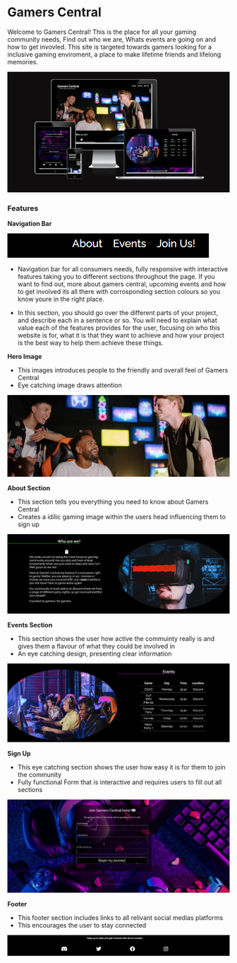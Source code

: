 # Gamers Central

Welcome to Gamers Central! This is the place for all your gaming community needs, Find out who we are, Whats events are going on and how to get invovled. This site is targeted towards gamers looking for a inclusive gaming enviroment, a place to make lifetime friends and lifelong memories.

![Responsive Design](https://github.com/cjfinan/gaming-central/blob/main/assets/css/images/gamers-responsive.png)

### Features

__Navigation Bar__

![Navigation bar](https://github.com/cjfinan/gaming-central/blob/main/assets/css/images/nav-bar.png)

- Navigation bar for all consumers needs, fully responsive with interactive features taking you to different sections throughout the page.
If you want to find out, more about gamers central, upcoming events and how to get involved its all there with corrosponding section colours so you know youre in the right place.

- In this section, you should go over the different parts of your project, and describe each in a sentence or so. You will need to explain what value each of the features provides for the user, focusing on who this website is for, what it is that they want to achieve and how your project is the best way to help them achieve these things.

__Hero Image__

- This images introduces people to the friendly and overall feel of Gamers Central
- Eye catching image draws attention

![Hero Image](https://github.com/cjfinan/gaming-central/blob/main/assets/css/images/landing-image.jpg)

__About Section__

- This section tells you everything you need to know about Gamers Central
- Creates a idilic gaming image within the users head influencing them to sign up 

![About Section](https://github.com/cjfinan/gaming-central/blob/main/assets/css/images/about-section.png)

__Events Section__

- This section shows the user how active the commuinty really is and gives them a flavour of what they could be involved in
- An eye catching design, presenting clear information

![Events Section](https://github.com/cjfinan/gaming-central/blob/main/assets/css/images/events-section.jpg)

__Sign Up__

- This eye catching section shows the user how easy it is for them to join the community
- Fully functional Form that is interactive and requires users to fill out all sections

![Sign up section](https://github.com/cjfinan/gaming-central/blob/main/assets/css/images/Form-section.jpg)

__Footer__

- This footer section includes links to all relivant social medias platforms
- This encourages the user to stay connected

![Footer](https://github.com/cjfinan/gaming-central/blob/main/assets/css/images/footer.png)

